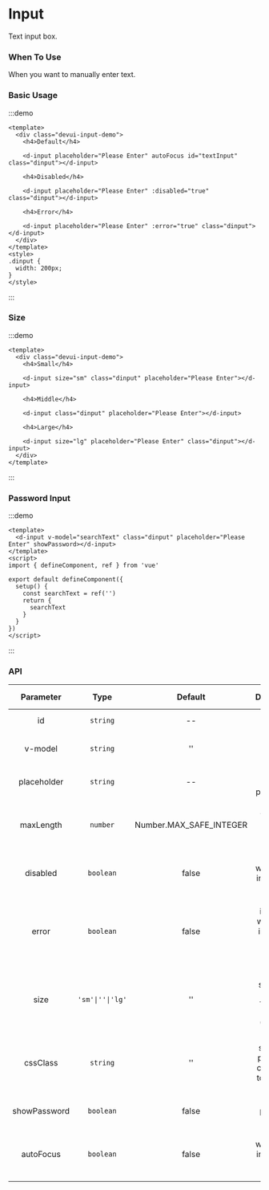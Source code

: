 # Input

Text input box.

### When To Use

When you want to manually enter text.

### Basic Usage

:::demo

```vue
<template>
  <div class="devui-input-demo">
    <h4>Default</h4>
  
    <d-input placeholder="Please Enter" autoFocus id="textInput" class="dinput"></d-input>
  
    <h4>Disabled</h4>
  
    <d-input placeholder="Please Enter" :disabled="true" class="dinput"></d-input>
  
    <h4>Error</h4>
  
    <d-input placeholder="Please Enter" :error="true" class="dinput"></d-input>
  </div>
</template>
<style>
.dinput {
  width: 200px;
}
</style>
```

:::

### Size

:::demo

```vue
<template>
  <div class="devui-input-demo">
    <h4>Small</h4>
  
    <d-input size="sm" class="dinput" placeholder="Please Enter"></d-input>
  
    <h4>Middle</h4>
  
    <d-input class="dinput" placeholder="Please Enter"></d-input>
  
    <h4>Large</h4>
  
    <d-input size="lg" placeholder="Please Enter" class="dinput"></d-input>
  </div>
</template>
```

:::

### Password Input

:::demo

```vue
<template>
  <d-input v-model="searchText" class="dinput" placeholder="Please Enter" showPassword></d-input>
</template>
<script>
import { defineComponent, ref } from 'vue'

export default defineComponent({
  setup() {
    const searchText = ref('')
    return {
      searchText
    }
  }
})
</script>
```

:::

### API

|      Parameter        |       Type      |      Default     |     Description   |   Jump to Demo |
| :-------------------: | :--------------: | :---------------------: | :--------------------------------------------: | :-------------------: |
|          id           |     `string`     |           --            |   Optional, input ID  | [Basic Usage](#basic-usage) |
| v-model |     `string`     |           ''            |  Optional, bound value  |[Password Input](#password-input)   |
|      placeholder      |     `string`     |           --            |  Optional, input placeholder    | [Basic Usage](#basic-usage) |
|       maxLength       |     `number`     | Number.MAX_SAFE_INTEGER |  Optional, the max-length of the input box |         |
|       disabled        |    `boolean`     |          false          |  Optional, whether the input box is disabled  | [Basic Usage](#basic-usage) |
|         error         |    `boolean`     |          false          |  Optional, indicating whether an input error occurs in the input box. | [Basic Usage](#basic-usage) |
|         size          | `'sm'\|''\|'lg'` |           ''            | Optional, size of the text box. The value can be 'lg','','sm' |     [Size](#size)     |
|       cssClass        |     `string`     |           ''            |  Optional, support to pass in the class name to the input box   |                       |
|     showPassword      |    `boolean`     |          false          |  Optional, password input box   |[Password Input](#password-input)   |
|       autoFocus       |    `boolean`     |          false          |  Optional, whether the input box is auto-focused   | [Basic Usage](#basic-usage) |

<style>
.devui-input-demo h4 {
  font-weight: 700;
  color: #575d6c;
  font-size: 12px;
  margin: 15px 0;
}
</style>